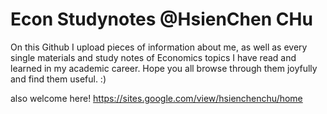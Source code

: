 # Econ Studynotes @HsienChen CHu

On this Github I upload pieces of information about me, as well as every single materials and study notes of Economics topics I have read and learned in my academic career. Hope you all browse through them joyfully and find them useful. :)

also welcome here! https://sites.google.com/view/hsienchenchu/home
